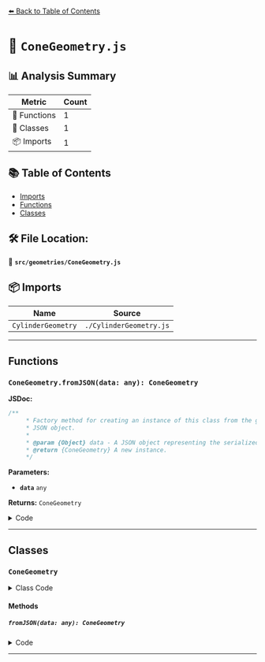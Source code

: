 [⬅️ Back to Table of Contents](../../index.md)

# 📄 `ConeGeometry.js`

## 📊 Analysis Summary

| Metric | Count |
|--------|-------|
| 🔧 Functions | 1 |
| 🧱 Classes | 1 |
| 📦 Imports | 1 |

## 📚 Table of Contents

- [Imports](#imports)
- [Functions](#functions)
- [Classes](#classes)

## 🛠️ File Location:
📂 **`src/geometries/ConeGeometry.js`**

## 📦 Imports

| Name | Source |
|------|--------|
| `CylinderGeometry` | `./CylinderGeometry.js` |


---

## Functions

### `ConeGeometry.fromJSON(data: any): ConeGeometry`

**JSDoc:**
```typescript
/**
	 * Factory method for creating an instance of this class from the given
	 * JSON object.
	 *
	 * @param {Object} data - A JSON object representing the serialized geometry.
	 * @return {ConeGeometry} A new instance.
	 */
```

**Parameters:**

- **`data`** `any`

**Returns:** `ConeGeometry`

<details><summary>Code</summary>

```typescript
static fromJSON( data ) {

		return new ConeGeometry( data.radius, data.height, data.radialSegments, data.heightSegments, data.openEnded, data.thetaStart, data.thetaLength );

	}
```
</details>


---

## Classes

### `ConeGeometry`

<details><summary>Class Code</summary>

```ts
class ConeGeometry extends CylinderGeometry {

	/**
	 * Constructs a new cone geometry.
	 *
	 * @param {number} [radius=1] - Radius of the cone base.
	 * @param {number} [height=1] - Height of the cone.
	 * @param {number} [radialSegments=32] - Number of segmented faces around the circumference of the cone.
	 * @param {number} [heightSegments=1] - Number of rows of faces along the height of the cone.
	 * @param {boolean} [openEnded=false] - Whether the base of the cone is open or capped.
	 * @param {number} [thetaStart=0] - Start angle for first segment, in radians.
	 * @param {number} [thetaLength=Math.PI*2] - The central angle, often called theta, of the circular sector, in radians.
	 * The default value results in a complete cone.
	 */
	constructor( radius = 1, height = 1, radialSegments = 32, heightSegments = 1, openEnded = false, thetaStart = 0, thetaLength = Math.PI * 2 ) {

		super( 0, radius, height, radialSegments, heightSegments, openEnded, thetaStart, thetaLength );

		this.type = 'ConeGeometry';

		/**
		 * Holds the constructor parameters that have been
		 * used to generate the geometry. Any modification
		 * after instantiation does not change the geometry.
		 *
		 * @type {Object}
		 */
		this.parameters = {
			radius: radius,
			height: height,
			radialSegments: radialSegments,
			heightSegments: heightSegments,
			openEnded: openEnded,
			thetaStart: thetaStart,
			thetaLength: thetaLength
		};

	}

	/**
	 * Factory method for creating an instance of this class from the given
	 * JSON object.
	 *
	 * @param {Object} data - A JSON object representing the serialized geometry.
	 * @return {ConeGeometry} A new instance.
	 */
	static fromJSON( data ) {

		return new ConeGeometry( data.radius, data.height, data.radialSegments, data.heightSegments, data.openEnded, data.thetaStart, data.thetaLength );

	}

}
```
</details>

#### Methods

##### `fromJSON(data: any): ConeGeometry`

<details><summary>Code</summary>

```ts
static fromJSON( data ) {

		return new ConeGeometry( data.radius, data.height, data.radialSegments, data.heightSegments, data.openEnded, data.thetaStart, data.thetaLength );

	}
```
</details>


---